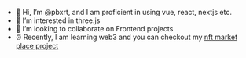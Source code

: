 - 👋 Hi, I’m @pbxrt, and I am proficient in using vue, react, nextjs etc.
- 👀 I’m interested in three.js
- 💞️ I’m looking to collaborate on Frontend projects
- ⏰ Recently, I am learning web3 and you can checkout my [nft market place project](https://nft-marketplace-nine-vert-64.vercel.app/)

<!---
pbxrt/pbxrt is a ✨ special ✨ repository because its `README.md` (this file) appears on your GitHub profile.
You can click the Preview link to take a look at your changes.
--->
